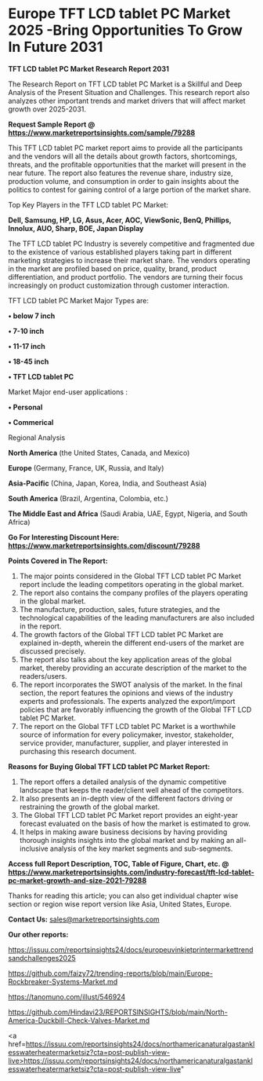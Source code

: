 # Europe TFT LCD tablet PC Market 2025 -Bring Opportunities To Grow In Future 2031

<strong>TFT LCD tablet PC Market Research Report 2031</strong>

The Research Report on TFT LCD tablet PC Market is a Skillful and Deep Analysis of the Present Situation and Challenges. This research report also analyzes other important trends and market drivers that will affect market growth over 2025-2031.

<strong>Request Sample Report @ <a href=https://www.marketreportsinsights.com/sample/79288>https://www.marketreportsinsights.com/sample/79288</a></strong>

This TFT LCD tablet PC market report aims to provide all the participants and the vendors will all the details about growth factors, shortcomings, threats, and the profitable opportunities that the market will present in the near future. The report also features the revenue share, industry size, production volume, and consumption in order to gain insights about the politics to contest for gaining control of a large portion of the market share.

Top Key Players in the TFT LCD tablet PC Market:

<strong>Dell, Samsung, HP, LG, Asus, Acer, AOC, ViewSonic, BenQ, Phillips, Innolux, AUO, Sharp, BOE, Japan Display</strong>

The TFT LCD tablet PC Industry is severely competitive and fragmented due to the existence of various established players taking part in different marketing strategies to increase their market share. The vendors operating in the market are profiled based on price, quality, brand, product differentiation, and product portfolio. The vendors are turning their focus increasingly on product customization through customer interaction.

TFT LCD tablet PC Market Major Types are:

<strong>• below 7 inch

• 7-10 inch

• 11-17 inch

• 18-45 inch

• TFT LCD tablet PC</strong>

Market Major end-user applications :

<strong>• Personal

• Commerical</strong>

Regional Analysis

</u><strong><b>North America</b></strong> (the United States, Canada, and Mexico)

<strong><b>Europe </b></strong>(Germany, France, UK, Russia, and Italy)

<strong><b>Asia-Pacific</b></strong> (China, Japan, Korea, India, and Southeast Asia)

<strong><b>South America</b></strong> (Brazil, Argentina, Colombia, etc.)

<strong><b>The Middle East and Africa</b></strong> (Saudi Arabia, UAE, Egypt, Nigeria, and South Africa)

<strong>Go For Interesting Discount Here: <a href=https://www.marketreportsinsights.com/discount/79288>https://www.marketreportsinsights.com/discount/79288</a></strong>

<strong>Points Covered in The Report:</strong>
<ol>
  <li>The major points considered in the Global TFT LCD tablet PC Market report include the leading competitors operating in the global market.</li>
  <li>The report also contains the company profiles of the players operating in the global market.</li>
  <li>The manufacture, production, sales, future strategies, and the technological capabilities of the leading manufacturers are also included in the report.</li>
  <li>The growth factors of the Global TFT LCD tablet PC Market are explained in-depth, wherein the different end-users of the market are discussed precisely.</li>
  <li>The report also talks about the key application areas of the global market, thereby providing an accurate description of the market to the readers/users.</li>
  <li>The report incorporates the SWOT analysis of the market. In the final section, the report features the opinions and views of the industry experts and professionals. The experts analyzed the export/import policies that are favorably influencing the growth of the Global TFT LCD tablet PC Market.</li>
  <li>The report on the Global TFT LCD tablet PC Market is a worthwhile source of information for every policymaker, investor, stakeholder, service provider, manufacturer, supplier, and player interested in purchasing this research document.</li>
</ol>
<strong>Reasons for Buying Global TFT LCD tablet PC Market Report:</strong>

<ol>
  <li>The report offers a detailed analysis of the dynamic competitive landscape that keeps the reader/client well ahead of the competitors.</li>
  <li>It also presents an in-depth view of the different factors driving or restraining the growth of the global market.</li>
  <li>The Global TFT LCD tablet PC Market report provides an eight-year forecast evaluated on the basis of how the market is estimated to grow.</li>
  <li>It helps in making aware business decisions by having providing thorough insights insights into the global market and by making an all-inclusive analysis of the key market segments and sub-segments.</li>
</ol>
<strong>Access full Report Description, TOC, Table of Figure, Chart, etc. @ <a href=https://www.marketreportsinsights.com/industry-forecast/tft-lcd-tablet-pc-market-growth-and-size-2021-79288>https://www.marketreportsinsights.com/industry-forecast/tft-lcd-tablet-pc-market-growth-and-size-2021-79288</a></strong>


Thanks for reading this article; you can also get individual chapter wise section or region wise report version like Asia, United States, Europe.

<strong>Contact Us:</strong>
sales@marketreportsinsights.com

<strong>Our other reports:</strong>

<a href=https://issuu.com/reportsinsights24/docs/europeuvinkjetprintermarkettrendsandchallenges2025>https://issuu.com/reportsinsights24/docs/europeuvinkjetprintermarkettrendsandchallenges2025</a>

<a href=https://github.com/faizy72/trending-reports/blob/main/Europe-Rockbreaker-Systems-Market.md>https://github.com/faizy72/trending-reports/blob/main/Europe-Rockbreaker-Systems-Market.md</a>

<a href=https://tanomuno.com/illust/546924>https://tanomuno.com/illust/546924</a>

<a href=https://github.com/Hindavi23/REPORTSINSIGHTS/blob/main/North-America-Duckbill-Check-Valves-Market.md>https://github.com/Hindavi23/REPORTSINSIGHTS/blob/main/North-America-Duckbill-Check-Valves-Market.md</a>

<a href=https://issuu.com/reportsinsights24/docs/northamericanaturalgastanklesswaterheatermarketsiz?cta=post-publish-view-live>https://issuu.com/reportsinsights24/docs/northamericanaturalgastanklesswaterheatermarketsiz?cta=post-publish-view-live</a>"

